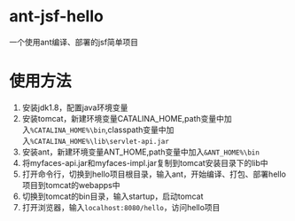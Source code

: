 # ant-jsf-hello
一个使用ant编译、部署的jsf简单项目
# 使用方法
1. 安装jdk1.8，配置java环境变量
2. 安装tomcat，新建环境变量CATALINA_HOME,path变量中加入`%CATALINA_HOME%\bin`,classpath变量中加入`%CATALINA_HOME%\lib\servlet-api.jar`
3. 安装ant，新建环境变量ANT_HOME,path变量中加入`&ANT_HOME%\bin`
4. 将myfaces-api.jar和myfaces-impl.jar复制到tomcat安装目录下的lib中
5. 打开命令行，切换到hello项目根目录，输入ant，开始编译、打包、部署hello项目到tomcat的webapps中
6. 切换到tomcat的bin目录，输入startup，启动tomcat
7. 打开浏览器，输入`localhost:8080/hello`，访问hello项目

